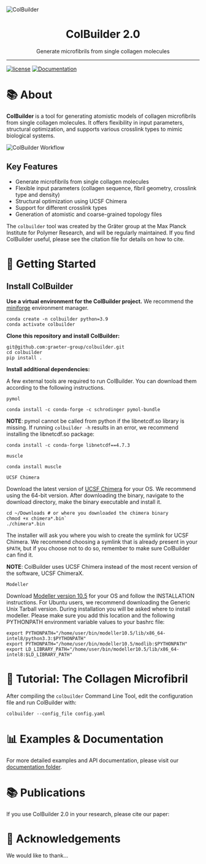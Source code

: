 ![ColBuilder](path/to/logo.png)

<div align="center">
    <h1>ColBuilder 2.0</h1>
    <p>Generate microfibrils from single collagen molecules</p>
</div>

---

[![license](https://img.shields.io/badge/License-Apache%202.0-blue.svg)](http://www.apache.org/licenses/LICENSE-2.0)
[![Documentation](https://img.shields.io/badge/docs-latest-brightgreen.svg)](https://github.com/graeter-group/colbuilder/tree/debora-monego-patch-1/docs)

# 📚 About

**ColBuilder** is a tool for generating atomistic models of collagen microfibrils from single collagen molecules. It offers flexibility in input parameters, structural optimization, and supports various crosslink types to mimic biological systems.

![ColBuilder Workflow](https://github.com/user-attachments/assets/24de0b10-162f-48ea-a7ef-d4663c134735)

## Key Features

- Generate microfibrils from single collagen molecules
- Flexible input parameters (collagen sequence, fibril geometry, crosslink type and density)
- Structural optimization using UCSF Chimera
- Support for different crosslink types
- Generation of atomistic and coarse-grained topology files

The `colbuilder` tool was created by the Gräter group at the Max Planck Institute for Polymer Research, and will be regularly maintained.
If you find ColBuilder useful, please see the citation file for details on how to cite.

# 🚀 Getting Started

## Install ColBuilder

**Use a virtual environment for the ColBuilder project.** We recommend the [miniforge](https://github.com/conda-forge/miniforge) environment manager.

    conda create -n colbuilder python=3.9
    conda activate colbuilder

**Clone this repository and install ColBuilder:**

    git@github.com:graeter-group/colbuilder.git
    cd colbuilder
    pip install .

**Install additional dependencies:**

A few external tools are required to run ColBuilder. You can download them according to the following instructions.

`pymol`

    conda install -c conda-forge -c schrodinger pymol-bundle

**NOTE**: pymol cannot be called from python if the libnetcdf.so library is missing. If running `colbuilder -h` results in an error, we recommend installing the libnetcdf.so package:

    conda install -c conda-forge libnetcdf==4.7.3

`muscle`

    conda install muscle

`UCSF Chimera`

Download the latest version of [UCSF Chimera](https://www.cgl.ucsf.edu/chimera/download.html) for your OS. We recommend using the 64-bit version. After downloading the binary, navigate to the download directory, make the binary executable and install it. 

    cd ~/Downloads # or where you downloaded the chimera binary
    chmod +x chimera*.bin`
    ./chimera*.bin

The installer will ask you where you wish to create the symlink for UCSF Chimera. We recommend choosing a symlink that is already present in your `$PATH`, but if you choose not to do so, remember to make sure ColBuilder can find it.

**NOTE**: ColBuilder uses UCSF Chimera instead of the most recent version of the software, UCSF ChimeraX. 

`Modeller`

Download [Modeller version 10.5](https://salilab.org/modeller/download_installation.html) for your OS and follow the INSTALLATION instructions. For Ubuntu users, we recommend downloading the Generic Unix Tarball version. During installation you will be asked where to install modeller. Please make sure you add this location and the following PYTHONPATH environment variable values to your bashrc file:

    export PYTHONPATH="/home/user/bin/modeller10.5/lib/x86_64-intel8/python3.3:$PYTHONPATH"
    export PYTHONPATH="/home/user/bin/modeller10.5/modlib:$PYTHONPATH"
    export LD_LIBRARY_PATH="/home/user/bin/modeller10.5/lib/x86_64-intel8:$LD_LIBRARY_PATH"

# 📖 Tutorial: The Collagen Microfibril

After compiling the `colbuilder` Command Line Tool, edit the configuration file and run ColBuilder with:

    colbuilder --config_file config.yaml

# 📊 Examples & Documentation

For more detailed examples and API documentation, please visit our [documentation folder](https://github.com/graeter-group/colbuilder/tree/debora-monego-patch-1/docs).

# 📚 Publications

If you use ColBuilder 2.0 in your research, please cite our paper:

# 🙏 Acknowledgements

We would like to thank...
